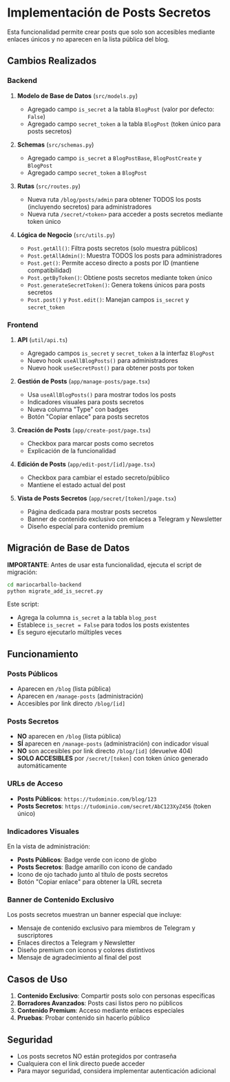 # Implementación de Posts Secretos

Esta funcionalidad permite crear posts que solo son accesibles mediante enlaces únicos y no aparecen en la lista pública del blog.

## Cambios Realizados

### Backend

1. **Modelo de Base de Datos** (`src/models.py`)
   - Agregado campo `is_secret` a la tabla `BlogPost` (valor por defecto: `False`)
   - Agregado campo `secret_token` a la tabla `BlogPost` (token único para posts secretos)

2. **Schemas** (`src/schemas.py`)
   - Agregado campo `is_secret` a `BlogPostBase`, `BlogPostCreate` y `BlogPost`
   - Agregado campo `secret_token` a `BlogPost`

3. **Rutas** (`src/routes.py`)
   - Nueva ruta `/blog/posts/admin` para obtener TODOS los posts (incluyendo secretos) para administradores
   - Nueva ruta `/secret/<token>` para acceder a posts secretos mediante token único

4. **Lógica de Negocio** (`src/utils.py`)
   - `Post.getAll()`: Filtra posts secretos (solo muestra públicos)
   - `Post.getAllAdmin()`: Muestra TODOS los posts para administradores
   - `Post.get()`: Permite acceso directo a posts por ID (mantiene compatibilidad)
   - `Post.getByToken()`: Obtiene posts secretos mediante token único
   - `Post.generateSecretToken()`: Genera tokens únicos para posts secretos
   - `Post.post()` y `Post.edit()`: Manejan campos `is_secret` y `secret_token`

### Frontend

1. **API** (`util/api.ts`)
   - Agregado campos `is_secret` y `secret_token` a la interfaz `BlogPost`
   - Nuevo hook `useAllBlogPosts()` para administradores
   - Nuevo hook `useSecretPost()` para obtener posts por token

2. **Gestión de Posts** (`app/manage-posts/page.tsx`)
   - Usa `useAllBlogPosts()` para mostrar todos los posts
   - Indicadores visuales para posts secretos
   - Nueva columna "Type" con badges
   - Botón "Copiar enlace" para posts secretos

3. **Creación de Posts** (`app/create-post/page.tsx`)
   - Checkbox para marcar posts como secretos
   - Explicación de la funcionalidad

4. **Edición de Posts** (`app/edit-post/[id]/page.tsx`)
   - Checkbox para cambiar el estado secreto/público
   - Mantiene el estado actual del post

5. **Vista de Posts Secretos** (`app/secret/[token]/page.tsx`)
   - Página dedicada para mostrar posts secretos
   - Banner de contenido exclusivo con enlaces a Telegram y Newsletter
   - Diseño especial para contenido premium

## Migración de Base de Datos

**IMPORTANTE**: Antes de usar esta funcionalidad, ejecuta el script de migración:

```bash
cd mariocarballo-backend
python migrate_add_is_secret.py
```

Este script:
- Agrega la columna `is_secret` a la tabla `blog_post`
- Establece `is_secret = False` para todos los posts existentes
- Es seguro ejecutarlo múltiples veces

## Funcionamiento

### Posts Públicos
- Aparecen en `/blog` (lista pública)
- Aparecen en `/manage-posts` (administración)
- Accesibles por link directo `/blog/[id]`

### Posts Secretos
- **NO** aparecen en `/blog` (lista pública)
- **SÍ** aparecen en `/manage-posts` (administración) con indicador visual
- **NO** son accesibles por link directo `/blog/[id]` (devuelve 404)
- **SOLO ACCESIBLES** por `/secret/[token]` con token único generado automáticamente

### URLs de Acceso

- **Posts Públicos**: `https://tudominio.com/blog/123`
- **Posts Secretos**: `https://tudominio.com/secret/AbC123XyZ456` (token único)

### Indicadores Visuales

En la vista de administración:
- **Posts Públicos**: Badge verde con icono de globo
- **Posts Secretos**: Badge amarillo con icono de candado
- Icono de ojo tachado junto al título de posts secretos
- Botón "Copiar enlace" para obtener la URL secreta

### Banner de Contenido Exclusivo

Los posts secretos muestran un banner especial que incluye:
- Mensaje de contenido exclusivo para miembros de Telegram y suscriptores
- Enlaces directos a Telegram y Newsletter
- Diseño premium con iconos y colores distintivos
- Mensaje de agradecimiento al final del post

## Casos de Uso

1. **Contenido Exclusivo**: Compartir posts solo con personas específicas
2. **Borradores Avanzados**: Posts casi listos pero no públicos
3. **Contenido Premium**: Acceso mediante enlaces especiales
4. **Pruebas**: Probar contenido sin hacerlo público

## Seguridad

- Los posts secretos NO están protegidos por contraseña
- Cualquiera con el link directo puede acceder
- Para mayor seguridad, considera implementar autenticación adicional
